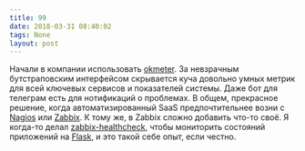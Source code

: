 ```yaml
---
title: 99
date: 2018-03-31 08:40:02
tags: None
layout: post
---
```


Начали в компании использовать [okmeter](https://okmeter.io/). За невзрачным бутстраповским интерфейсом скрывается куча довольно умных метрик для всей ключевых сервисов и показателей системы. Даже бот для телеграм есть для нотификаций о проблемах. В общем, прекрасное решение, когда автоматизированный SaaS предпочтительнее возни с [Nagios](https://www.nagios.org/) или [Zabbix](https://www.zabbix.com/ru/). К тому же, в Zabbix сложно добавить что-то своё. Я когда-то делал [zabbix-healthcheck](https://github.com/orsinium/zabbix-healthcheck), чтобы мониторить состояний приложений на [Flask](http://flask.pocoo.org/), и это такой себе опыт, если честно.
